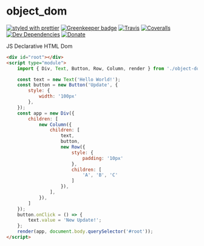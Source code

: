 # object_dom

[![styled with prettier](https://img.shields.io/badge/styled_with-prettier-ff69b4.svg)](https://github.com/prettier/prettier)
[![Greenkeeper badge](https://badges.greenkeeper.io/alexjoverm/typescript-library-starter.svg)](https://greenkeeper.io/)
[![Travis](https://img.shields.io/travis/alexjoverm/typescript-library-starter.svg)](https://travis-ci.org/alexjoverm/typescript-library-starter)
[![Coveralls](https://img.shields.io/coveralls/alexjoverm/typescript-library-starter.svg)](https://coveralls.io/github/alexjoverm/typescript-library-starter)
[![Dev Dependencies](https://david-dm.org/alexjoverm/typescript-library-starter/dev-status.svg)](https://david-dm.org/alexjoverm/typescript-library-starter?type=dev)
[![Donate](https://img.shields.io/badge/donate-paypal-blue.svg)](https://paypal.me/AJoverMorales)

JS Declarative HTML Dom

```html
<div id="root"></div>
<script type="module">
    import { Div, Text, Button, Row, Column, render } from './object-dom.es5.js';

    const text = new Text('Hello World!');
    const button = new Button('Update', {
        style: {
            width: '100px'
        },
    });
    const app = new Div({
        children: [
            new Column({
                children: [
                    text,
                    button,
                    new Row({
                        style: {
                            padding: '10px'
                        },
                        children: [
                            'A', 'B', 'C'
                        ]
                    }),
                ],
            }),
        ]
    });
    button.onClick = () => {
        text.value = 'New Update!';
    };
    render(app, document.body.querySelector('#root'));
</script>
```
